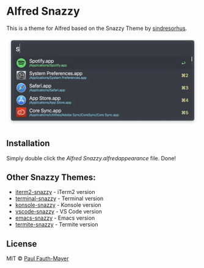 # Alfred Snazzy

This is a theme for Alfred based on the Snazzy Theme by [sindresorhus](https://github.com/sindresorhus).

![](screenshot.png)

## Installation

Simply double click the _Alfred Snazzy.alfredappearance_ file. Done!

## Other Snazzy Themes:

- [iterm2-snazzy](https://github.com/sindresorhus/iterm2-snazzy) - iTerm2 version
- [terminal-snazzy](https://github.com/sindresorhus/terminal-snazzy) - Terminal version
- [konsole-snazzy](https://github.com/miedzinski/konsole-snazzy) - Konsole version
- [vscode-snazzy](https://github.com/Tyriar/vscode-snazzy) - VS Code version
- [emacs-snazzy](https://github.com/weijiangan/emacs-snazzy) - Emacs version
- [termite-snazzy](https://github.com/kbobrowski/termite-snazzy) - Termite version

## License

MIT © [Paul Fauth-Mayer](https://github.com/paulfauthmayer)
